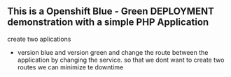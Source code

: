 ## This is a Openshift Blue - Green DEPLOYMENT demonstration with a simple PHP Application

create two aplications

- version blue and version green and change the route between the application by changing the service. so that we dont want to create two routes we can minimize te downtime
